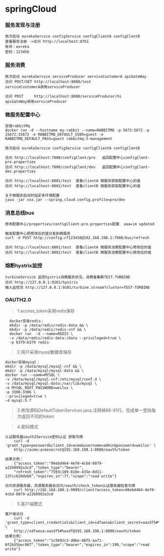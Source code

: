 # springCloud
### 服务发现与注册

    依次启动 eurekaService configService configClientA configClentB
    查看服务注册 ->访问 http://localhost:8761
    账号：eureka
    密码：123456

### 服务消费

	依次启动 eurekaService serviceProducer serviceCustomerA apiGateWay
	访问 POST/GET http://localhost:8080/test
	serviceCustomerA调用serviceProducer

	访问 POST     http://localhost:8088/serviceProducer/hi
	apiGateWay调用serviceProducer

### 微服务配置中心

    安装rabbitMq
    docker run -d --hostname my-rabbit --name=RABBITMQ -p 5672:5672 -p 15672:15672 -e RABBITMQ_DEFAULT_USER=guest -e RABBITMQ_DEFAULT_PASS=guest rabbitmq:3-management

	依次启动 eurekaService configService configClientA configClentB

    访问 http://localhost:7000/configClent/pro   返回配置中心configClent-pro.properties
    访问 http://localhost:7000/configClent/dev   返回配置中心configClent-dev.properties

    访问 http://localhost:8081/test  查看clientA 微服务获取配置中心的值
    访问 http://localhost:8082/test  查看clientB 微服务获取配置中心的值

    关于微服务启动时指定多环境配置
    java -jar xxx.jar --spring.cloud.config.profile=pro/dev

### 消息总线bus

    修改配置中心/properties/configClient-pro.properties配置  aaa=im updated

    触发配置中心把修改后的值分发到微服务
    curl -X POST http://config:cf123456@192.168.198.1:7000/bus/refresh

    访问 http://localhost:8081/test  查看clientA 微服务消费配置中心修改后的值
    访问 http://localhost:8082/test  查看clientB 微服务消费配置中心修改后的值

### 熔断hystrix监控

    turbineService 监控hystrix消费服务状况，消费者集群TEST-TURBINE
    访问 http://127.0.0.1:9101/hystrix
    输入监控流 http://127.0.0.1:9101/turbine.stream?cluster=TEST-TURBINE

### OAUTH2.0

>1.access_token采用redis保存

      docker安装redis：
      mkdir -p /data/redis/redis-data && \
      mkdir -p /data/redis/redis-cnf && \
      docker run  -d --name=REDIS \
      -v /data/redis/redis-data:/data --privileged=true \
      -p 6379:6379 redis

>2.用户采用mysql数据库保存

    docker安装mysql：
    mkdir -p /data/mysql/mysql-cnf && \
    mkdir -p /data/mysql/mysql-data && \
    docker run --name=MYSQL \
    -v /data/mysql/mysql-cnf:/etc/mysql/conf.d \
    -v /data/mysql/mysql-data:/var/lib/mysql \
    -e MYSQL_ROOT_PASSWORD=weilus \
    -p 3306:3306 \
    --privileged=true \
    -d mysql:5.7

>3.修改源码DefaultTokenServices.java.注释掉86-91行。完成单一登陆每次返回不同的token

>4.密码模式

    认证服务器oauth2Service密码认证 获取令牌
        curl -d 'grant_type=password&client_id=acme&username=admin&password=weilus' \
        http://acme:acmesecret@192.168.198.1:8080/oauth/token

    结果示例：
        {"access_token":"96ebd464-4ef0-4cbd-8079-a2260992a3cd","token_type":"bearer",
        "refresh_token":"7593c109-810e-435e-8d11-137cc620deb6","expires_in":77,"scope":"read write"}

    访问资源服务器，资源服务器会访问/oauth/check_token认证服务器检查令牌
        curl http://192.168.100.1:9999/client?access_token=96ebd464-4ef0-4cbd-8079-a2260992a3cd

>5.客户端模式

    客户端访问
        curl -d 'grant_type=client_credentials&client_id=sdfaesa&client_secret=aasdf5#%asdf' \
        http://sdfaesa:aasdf5#%asdf@192.168.198.1:8080/oauth/token
    结果示例:
        {"access_token":"1c5692c3-d06e-48f5-aa71-0f2b55bec967","token_type":"bearer","expires_in":199,"scope":"read write"}